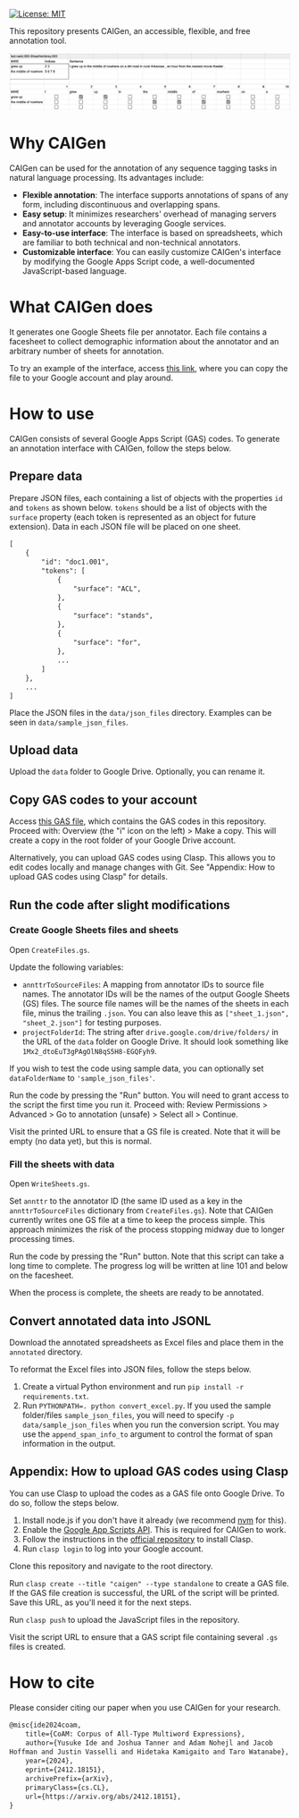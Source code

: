 [![License: MIT](https://img.shields.io/badge/License-MIT-yellow.svg)](LICENSE)

This repository presents CAIGen, an accessible, flexible, and free annotation tool.

![Interface](img/interface.png)

# Why CAIGen

CAIGen can be used for the annotation of any sequence tagging tasks in natural language processing. Its advantages include:

- **Flexible annotation**: The interface supports annotations of spans of any form, including discontinuous and overlapping spans.
- **Easy setup**: It minimizes researchers' overhead of managing servers and annotator accounts by leveraging Google services.
- **Easy-to-use interface**: The interface is based on spreadsheets, which are familiar to both technical and non-technical annotators.
- **Customizable interface**: You can easily customize CAIGen's interface by modifying the Google Apps Script code, a well-documented JavaScript-based language.

# What CAIGen does

It generates one Google Sheets file per annotator. Each file contains a facesheet to collect demographic information about the annotator and an arbitrary number of sheets for annotation.

To try an example of the interface, access [this link](https://docs.google.com/spreadsheets/d/1ngnVTGxCb-Kf91fhgc1h9YLtdVA58LZtQsPHmB3zQrY/copy), where you can copy the file to your Google account and play around.

# How to use

CAIGen consists of several Google Apps Script (GAS) codes. To generate an annotation interface with CAIGen, follow the steps below.

## Prepare data

Prepare JSON files, each containing a list of objects with the properties `id` and `tokens` as shown below. `tokens` should be a list of objects with the `surface` property (each token is represented as an object for future extension). Data in each JSON file will be placed on one sheet.
<!-- In JavaScript terminology, "list" is "array". But probably the users of CAIGen are more familiar with Python terminology. -->

```
[
    {
        "id": "doc1.001",
        "tokens": [
            {
                "surface": "ACL",
            },
            {
                "surface": "stands",
            },
            {
                "surface": "for",
            },
            ...
        ]
    },
    ...
]
```

<!-- Not yet implemented -->
<!-- When using pre-annotated data, the tag should denote the i`ndices of the spans the token belongs to. For example, `1` denotes that the token belongs to the first span in the sentence. If the token belongs to multiple spans, concatenate numbers with semicolons, like `1;2`.
```
"tokens": [
    {
        "surface": "ACL",
        "tag": ""
    },
    {
        "surface": "stands",
        "tag": "1"
    },
    ...
``` -->

Place the JSON files in the `data/json_files` directory. Examples can be seen in `data/sample_json_files`.

## Upload data

Upload the `data` folder to Google Drive. Optionally, you can rename it.

## Copy GAS codes to your account

Access [this GAS file](https://script.google.com/home/projects/1y9j68famyacV4WilLUmr08sUP9TzBXiJicsca7jDnVw2yEfFcmHUuUC9/edit), which contains the GAS codes in this repository. Proceed with: Overview (the "i" icon on the left) > Make a copy. This will create a copy in the root folder of your Google Drive account.

Alternatively, you can upload GAS codes using Clasp. This allows you to edit codes locally and manage changes with Git. See "Appendix: How to upload GAS codes using Clasp" for details.

## Run the code after slight modifications

### Create Google Sheets files and sheets

Open `CreateFiles.gs`.

Update the following variables:

- `annttrToSourceFiles`: A mapping from annotator IDs to source file names. The annotator IDs will be the names of the output Google Sheets (GS) files. The source file names will be the names of the sheets in each file, minus the trailing `.json`. You can also leave this as `["sheet_1.json", "sheet_2.json"]` for testing purposes.
- `projectFolderId`: The string after `drive.google.com/drive/folders/` in the URL of the `data` folder on Google Drive. It should look something like `1Mx2_dtoEuT3gPAgOlN8qS5H8-EGQFyh9`.

If you wish to test the code using sample data, you can optionally set `dataFolderName` to `'sample_json_files'`.

Run the code by pressing the "Run" button. You will need to grant access to the script the first time you run it. Proceed with: Review Permissions > Advanced > Go to annotation (unsafe) > Select all > Continue.

Visit the printed URL to ensure that a GS file is created. Note that it will be empty (no data yet), but this is normal.

### Fill the sheets with data

Open `WriteSheets.gs`.

Set `annttr` to the annotator ID (the same ID used as a key in the `annttrToSourceFiles` dictionary from `CreateFiles.gs`). Note that CAIGen currently writes one GS file at a time to keep the process simple. This approach minimizes the risk of the process stopping midway due to longer processing times.

Run the code by pressing the "Run" button. Note that this script can take a long time to complete. The progress log will be written at line 101 and below on the facesheet.

When the process is complete, the sheets are ready to be annotated.

## Convert annotated data into JSONL

Download the annotated spreadsheets as Excel files and place them in the `annotated` directory.

To reformat the Excel files into JSON files, follow the steps below.

1. Create a virtual Python environment and run `pip install -r requirements.txt`.
1. Run `PYTHONPATH=. python convert_excel.py`. If you used the sample folder/files `sample_json_files`, you will need to specify `-p data/sample_json_files` when you run the conversion script.  You may use the `append_span_info_to` argument to control the format of span information in the output.

## Appendix: How to upload GAS codes using Clasp

You can use Clasp to upload the codes as a GAS file onto Google Drive. To do so, follow the steps below.

1. Install node.js if you don't have it already (we recommend [nvm](https://github.com/nvm-sh/nvm) for this).
2. Enable the [Google App Scripts API](https://script.google.com/home/usersettings). This is required for CAIGen to work.
3. Follow the instructions in the [official repository](https://github.com/google/clasp) to install Clasp.
4. Run `clasp login` to log into your Google account.

Clone this repository and navigate to the root directory.

Run `clasp create --title "caigen" --type standalone` to create a GAS file. If the GAS file creation is successful, the URL of the script will be printed. Save this URL, as you'll need it for the next steps.

Run `clasp push` to upload the JavaScript files in the repository.

Visit the script URL to ensure that a GAS script file containing several `.gs` files is created.

# How to cite

Please consider citing our paper when you use CAIGen for your research.

```
@misc{ide2024coam,
    title={CoAM: Corpus of All-Type Multiword Expressions},
    author={Yusuke Ide and Joshua Tanner and Adam Nohejl and Jacob Hoffman and Justin Vasselli and Hidetaka Kamigaito and Taro Watanabe},
    year={2024},
    eprint={2412.18151},
    archivePrefix={arXiv},
    primaryClass={cs.CL},
    url={https://arxiv.org/abs/2412.18151},
}
```
